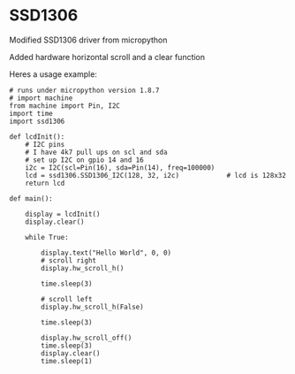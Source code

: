 # SSD1306
Modified SSD1306 driver from micropython

Added hardware horizontal scroll and a clear function

Heres a usage example:

    # runs under micropython version 1.8.7
    # import machine
    from machine import Pin, I2C
    import time
    import ssd1306

    def lcdInit():
        # I2C pins
        # I have 4k7 pull ups on scl and sda
        # set up I2C on gpio 14 and 16
        i2c = I2C(scl=Pin(16), sda=Pin(14), freq=100000)
        lcd = ssd1306.SSD1306_I2C(128, 32, i2c)            # lcd is 128x32
        return lcd

    def main():

        display = lcdInit()
        display.clear()

        while True:

            display.text("Hello World", 0, 0)
            # scroll right
            display.hw_scroll_h()

            time.sleep(3)

            # scroll left
            display.hw_scroll_h(False)

            time.sleep(3)

            display.hw_scroll_off()
            time.sleep(3)
            display.clear()
            time.sleep(1)

